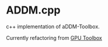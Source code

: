 # ADDM.cpp

c++ implementation of aDDM-Toolbox. 

Currently refactoring from [GPU Toolbox](https://github.com/jakegoldm/aDDM-Toolbox-GPU)
